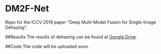 # DM2F-Net
Repo for the ICCV 2019 paper "Deep Multi-Model Fusion for Single-Image Dehazing".

##Results
The results of dehazing can be found at [Google Drive](https://drive.google.com/drive/folders/1ZVBI_3Y2NthVLeK7ODMIB5vRjmN9payF?usp=sharing).

##Code
The code will be uploaded soon.

